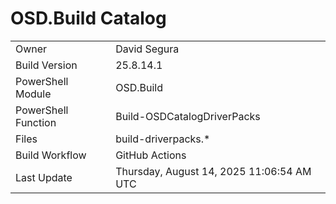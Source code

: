 ﻿# OSD.Build Catalog

| | |
|-|-|
| Owner | David Segura |
| Build Version | 25.8.14.1 |
| PowerShell Module | OSD.Build |
| PowerShell Function | Build-OSDCatalogDriverPacks |
| Files | build-driverpacks.* |
| Build Workflow | GitHub Actions |
| Last Update | Thursday, August 14, 2025 11:06:54 AM UTC |
